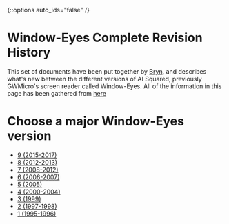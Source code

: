 {::options auto_ids="false" /}
<meta charset="utf-8" />
# Window-Eyes Complete Revision History
This set of documents have been put together by [Bryn](https://brynify.me), and describes what's new between the different versions of AI Squared, previously GWMicro's screen reader called Window-Eyes.
All of the information in this page has been gathered from [here](https://web.archive.org/web/20191230165951/http://www.gwmicro.com:80/Window-Eyes/Version_History/)

# Choose a major Window-Eyes version
* [9 (2015-2017)](9.html)
* [8 (2012-2013)](8.html)
* [7 (2008-2012)](7.html)
* [6 (2006-2007)](6.html)
* [5 (2005)](5.html)
* [4 (2000-2004)](4.html)
* [3 (1999)](3.html)
* [2 (1997-1998)](2.html)
* [1 (1995-1996)](1.html)